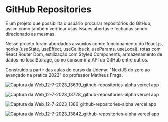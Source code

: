 # GitHub Repositories

É um projeto que possibilita o usuário procurar repositórios do GitHub, assim como também verificar usas Issues abertas e fechadas sendo direcionado as mesmas.

Nesse projeto foram abordados assuntos como: funcionamento do React.js, hooks (useState, useEffect, useCallback, useParams, useLocal), rotas com React Router Dom, estilização com Styled Components, armazenamento de dados no localStorage, como consumir a API do GitHub entre outros.

Construído a partir das aulas do curso da Udemy: "NextJS do zero ao avançado na pratica 2023" do professor Matheus Fraga.

![Captura da Web_12-7-2023_13639_github-repositories-alpha vercel app](https://github.com/emersoncarneirodasilva/github-repositories/assets/94311606/c54e4609-59b5-438f-a76c-c7f33edb10cb)

![Captura da Web_12-7-2023_13728_github-repositories-alpha vercel app](https://github.com/emersoncarneirodasilva/github-repositories/assets/94311606/bfa7ee69-ac61-43c8-93c0-90fdef93a733)

![Captura da Web_12-7-2023_1386_github-repositories-alpha vercel app](https://github.com/emersoncarneirodasilva/github-repositories/assets/94311606/bcc18241-3ffb-4fbb-ada5-3197a8ae82ac)

![Captura da Web_12-7-2023_13842_github-repositories-alpha vercel app](https://github.com/emersoncarneirodasilva/github-repositories/assets/94311606/e1ad4bb0-df62-46bf-8e1f-98c8a900fd9d)
